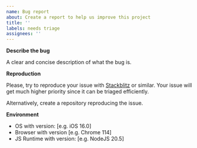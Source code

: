 ```yaml
---
name: Bug report
about: Create a report to help us improve this project
title: ''
labels: needs triage
assignees: ''
---
```


**Describe the bug**

A clear and concise description of what the bug is.

**Reproduction**

Please, try to reproduce your issue with [Stackblitz](https://stackblitz.com/) or similar. Your issue will get much
higher priority since it can be triaged efficiently.

Alternatively, create a repository reproducing the issue.

**Environment**

- OS with version: [e.g. iOS 16.0]
- Browser with version [e.g. Chrome 114]
- JS Runtime with version: [e.g. NodeJS 20.5]
